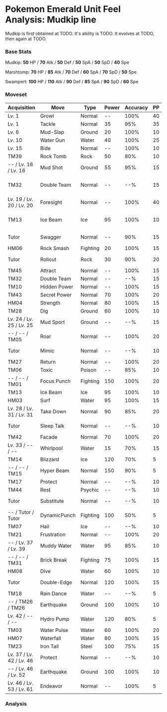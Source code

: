 # Pokemon Emerald Unit Feel Analysis: Mudkip line

Mudkip is first obtained at TODO. It's ability is TODO. It evolves at TODO, then again at TODO.

### Base Stats

Mudkip: **50** HP / **70** Atk / **50** Def / **50** SpA / **50** SpD / **40** Spe

Marshtomp: **70** HP / **85** Atk / **70** Def / **60** SpA / **70** SpD / **50** Spe

Swampert: **100** HP / **110** Atk / **90** Def / **85** SpA / **90** SpD / **60** Spe

### Moveset

|Acquisition             |Move        |Type    |Power|Accuracy|PP |Notes                    |
|---                     |---         |---     |---  |---     |---|---                      |
|Lv. 1                   |Growl       |Normal  |--   |100%    |40 |                         |
|Lv. 1                   |Tackle      |Normal  |35   |95%     |35 |                         |
|Lv. 6                   |Mud-Slap    |Ground  |20   |100%    |10 |                         |
|Lv. 10                  |Water Gun   |Water   |40   |100%    |25 |                         |
|Lv. 15                  |Bide        |Normal  |--   |100%    |10 |                         |
|TM39                    |Rock Tomb   |Rock    |50   |80%     |10 |                         |
|-- / Lv. 16 / Lv. 16    |Mud Shot    |Ground  |55   |95%     |15 |                         |
|TM32                    |Double Team |Normal  |--   |--%     |15 |Buy at Game Corner       |
|Lv. 19 / Lv. 20 / Lv. 20|Foresight   |Normal  |--   |100%    |40 |                         |
|TM13                    |Ice Beam    |Ice     |95   |100%    |10 |Buy at Game Corner       |
|Tutor                   |Swagger     |Normal  |--   |90%     |15 |Emerald only             |
|HM06                    |Rock Smash  |Fighting|20   |100%    |15 |                         |
|Tutor                   |Rollout     |Rock    |30   |90%     |20 |Emerald only             |
|TM45                    |Attract     |Normal  |--   |100%    |15 |                         |
|TM32                    |Double Team |Normal  |--   |--%     |15 |                         |
|TM10                    |Hidden Power|Normal  |--   |100%    |15 |                         |
|TM43                    |Secret Power|Normal  |70   |100%    |20 |                         |
|HM04                    |Strength    |Normal  |80   |100%    |15 |                         |
|TM28                    |Dig         |Ground  |60   |100%    |10 |                         |
|Lv. 24 / Lv. 25 / Lv. 25|Mud Sport   |Ground  |--   |--%     |15 |                         |
|-- / -- / TM05          |Roar        |Normal  |--   |100%    |20 |                         |
|Tutor                   |Mimic       |Normal  |--   |--%     |10 |Emerald only             |
|TM27                    |Return      |Normal  |--   |100%    |20 |                         |
|TM06                    |Toxic       |Poison  |--   |85%     |10 |                         |
|-- / -- / TM01          |Focus Punch |Fighting|150  |100%    |20 |                         |
|TM13                    |Ice Beam    |Ice     |95   |100%    |10 |                         |
|HM03                    |Surf        |Water   |95   |100%    |15 |                         |
|Lv. 28 / Lv. 31 / Lv. 31|Take Down   |Normal  |90   |85%     |20 |                         |
|Tutor                   |Sleep Talk  |Normal  |--   |--%     |10 |Emerald only             |
|TM42                    |Facade      |Normal  |70   |100%    |20 |                         |
|Lv. 33 / -- / --        |Whirlpool   |Water   |15   |70%     |15 |                         |
|TM14                    |Blizzard    |Ice     |120  |70%     |5  |                         |
|-- / -- / TM15          |Hyper Beam  |Normal  |150  |90%     |5  |                         |
|TM17                    |Protect     |Normal  |--   |--%     |10 |                         |
|TM44                    |Rest        |Psychic |--   |--%     |10 |                         |
|Tutor                   |Substitute  |Normal  |--   |--%     |10 |Emerald only             |
|-- / Tutor / Tutor      |DynamicPunch|Fighting|100  |50%     |5  |Emerald only             |
|TM07                    |Hail        |Ice     |--   |--%     |10 |                         |
|TM21                    |Frustration |Normal  |--   |100%    |20 |                         |
|-- / Lv. 37 / Lv. 39    |Muddy Water |Water   |95   |85%     |10 |                         |
|-- / -- / TM31          |Brick Break |Fighting|75   |100%    |15 |                         |
|HM08                    |Dive        |Water   |60   |100%    |10 |                         |
|Tutor                   |Double-Edge |Normal  |120  |100%    |15 |Emerald only             |
|TM18                    |Rain Dance  |Water   |--   |--%     |5  |                         |
|-- / TM26 / TM26        |Earthquake  |Ground  |100  |100%    |10 |                         |
|Lv. 42 / -- / --        |Hydro Pump  |Water   |120  |80%     |5  |                         |
|TM03                    |Water Pulse |Water   |60   |100%    |20 |                         |
|HM07                    |Waterfall   |Water   |80   |100%    |15 |                         |
|TM23                    |Iron Tail   |Steel   |100  |75%     |15 |                         |
|Lv. 37 / Lv. 42 / Lv. 46|Protect     |Normal  |--   |--%     |10 |                         |
|-- / Lv. 46 / Lv. 52    |Earthquake  |Ground  |100  |100%    |10 |                         |
|Lv. 46 / Lv. 53 / Lv. 61|Endeavor    |Normal  |--   |100%    |5  |                         |

### Analysis